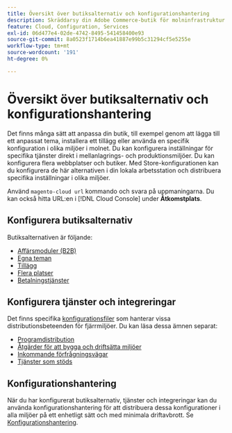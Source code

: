 ```yaml
---
title: Översikt över butiksalternativ och konfigurationshantering
description: Skräddarsy din Adobe Commerce-butik för molninfrastruktur.
feature: Cloud, Configuration, Services
exl-id: 06d477e4-02de-4742-8495-541458400e93
source-git-commit: 8a0523f1714b6ea41887e99b5c31294cf5e5255e
workflow-type: tm+mt
source-wordcount: '191'
ht-degree: 0%

---
```


# Översikt över butiksalternativ och konfigurationshantering

Det finns många sätt att anpassa din butik, till exempel genom att lägga till ett anpassat tema, installera ett tillägg eller använda en specifik konfiguration i olika miljöer i molnet. Du kan konfigurera inställningar för specifika tjänster direkt i mellanlagrings- och produktionsmiljöer. Du kan konfigurera flera webbplatser och butiker. Med Store-konfigurationen kan du konfigurera de här alternativen i din lokala arbetsstation och distribuera specifika inställningar i olika miljöer.

Använd `magento-cloud url` kommando och svara på uppmaningarna. Du kan också hitta URL:en i [!DNL Cloud Console] under **Åtkomstplats**.

## Konfigurera butiksalternativ

Butiksalternativen är följande:

* [Affärsmoduler (B2B)](b2b-module.md)
* [Egna teman](custom-theme.md)
* [Tillägg](extensions.md)
* [Flera platser](multiple-sites.md)
* [Betalningstjänster](paypal.md)

## Konfigurera tjänster och integreringar

Det finns specifika [konfigurationsfiler](../environment/overview.md) som hanterar vissa distributionsbeteenden för fjärrmiljöer. Du kan läsa dessa ämnen separat:

* [Programdistribution](../application/configure-app-yaml.md)
* [Åtgärder för att bygga och driftsätta miljöer](../environment/configure-env-yaml.md)
* [Inkommande förfrågningsvägar](../routes/routes-yaml.md)
* [Tjänster som stöds](../services/services-yaml.md)

## Konfigurationshantering

När du har konfigurerat butiksalternativ, tjänster och integreringar kan du använda konfigurationshantering för att distribuera dessa konfigurationer i alla miljöer på ett enhetligt sätt och med minimala driftavbrott. Se [Konfigurationshantering](store-settings.md).
